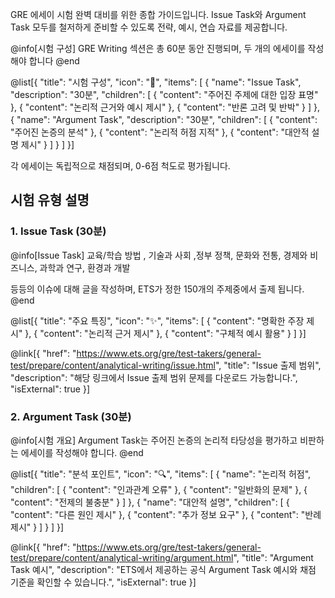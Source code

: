 GRE 에세이 시험 완벽 대비를 위한 종합 가이드입니다. Issue Task와 Argument Task 모두를 철저하게 준비할 수 있도록 전략, 예시, 연습 자료를 제공합니다.

@info[시험 구성]
GRE Writing 섹션은 총 60분 동안 진행되며, 두 개의 에세이를 작성해야 합니다
@end



@list[{
  "title": "시험 구성",
  "icon": "📝",
  "items": [
    {
      "name": "Issue Task",
      "description": "30분",
      "children": [
        {
          "content": "주어진 주제에 대한 입장 표명"
        },
        {
          "content": "논리적 근거와 예시 제시"
        },
        {
          "content": "반론 고려 및 반박"
        }
      ]
    },
    {
      "name": "Argument Task",
      "description": "30분",
      "children": [
        {
          "content": "주어진 논증의 분석"
        },
        {
          "content": "논리적 허점 지적"
        },
        {
          "content": "대안적 설명 제시"
        }
      ]
    }
  ]
}]

각 에세이는 독립적으로 채점되며, 0-6점 척도로 평가됩니다.

## 시험 유형 설명

### 1. Issue Task (30분)

@info[Issue Task]
교육/학습 방법 , 기술과 사회 ,정부 정책, 문화와 전통, 경제와 비즈니스, 과학과 연구, 환경과 개발

등등의 이슈에 대해 글을 작성하며, ETS가 정한 150개의 주제중에서 출제 됩니다.
@end

@list[{
  "title": "주요 특징",
  "icon": "✨",
  "items": [
    {
      "content": "명확한 주장 제시"
    },
    {
      "content": "논리적 근거 제시"
    },
    {
      "content": "구체적 예시 활용"
    }
  ]
}]

@link[{ "href": "https://www.ets.org/gre/test-takers/general-test/prepare/content/analytical-writing/issue.html", "title": "Issue 출제 범위", "description": "해당 링크에서 Issue 출제 범위 문제를 다운로드 가능합니다.", "isExternal": true }]



### 2. Argument Task (30분)

@info[시험 개요]
Argument Task는 주어진 논증의 논리적 타당성을 평가하고 비판하는 에세이를 작성해야 합니다.
@end


@list[{
  "title": "분석 포인트",
  "icon": "🔍",
  "items": [
    {
      "name": "논리적 허점",
      "children": [
        {
          "content": "인과관계 오류"
        },
        {
          "content": "일반화의 문제"
        },
        {
          "content": "전제의 불충분"
        }
      ]
    },
    {
      "name": "대안적 설명",
      "children": [
        {
          "content": "다른 원인 제시"
        },
        {
          "content": "추가 정보 요구"
        },
        {
          "content": "반례 제시"
        }
      ]
    }
  ]
}]


@link[{ "href": "https://www.ets.org/gre/test-takers/general-test/prepare/content/analytical-writing/argument.html", "title": "Argument Task 예시", "description": "ETS에서 제공하는 공식 Argument Task 예시와 채점 기준을 확인할 수 있습니다.", "isExternal": true }]
